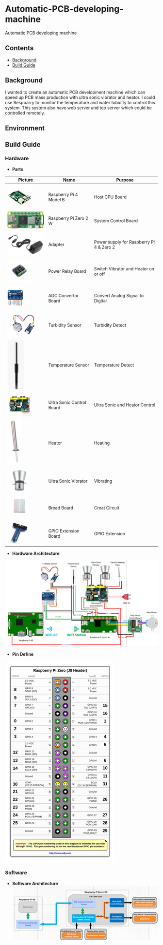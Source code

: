 # Automatic-PCB-developing-machine
Automatic PCB developing machine
## Contents

- [Background](#background)
- [Build Guide](#build-guide)

## Background
I wanted to create an automatic PCB development machine which can speed up PCB mass production with ultra sonic vibrator and heator. I could use Respbarry to monitor the temperature and water tubidity to control this system. This system also have web server and tcp server which could be controlled remotely. 

## Environment

## Build Guide

### Hardware
- **Parts**

Picture | Name | Purpose
--------|------|---------
|![Piboard](/imgs/pi_board.png)|Raspberry Pi 4 Model B|Host CPU Board|
|![Zero2](/imgs/zero_2.png)|Raspberry Pi Zero 2 W|System Control Board|
|![Adapter](/imgs/adapter.png)|Adapter|Power supply for Raspberry Pi 4 & Zero 2|
|![relay](/imgs/relay_s.png)|Power Relay Board|Switch Vibrator and Heater on or off|
|![ads](/imgs/ads.png)|ADC Convertor Board|Convert Analog Signal to Digital|
|![tubidity](/imgs/turbidity.png)|Turbidity Sensor|Turbidity Detect|
|![temp](/imgs/temp_sensor.png)|Temperature Sensor|Temperature Detect|
|![ulb](/imgs/ul_control.png)|Ultra Sonic Control Board|Ultra Sonic and Heator Control|
|![heat](/imgs/heator.png)|Heator|Heating|
|![vib](/imgs/vibrator.png)|Ultra Sonic Vibrator|Vibrating|
|![board](/imgs/Breadboard_s.png)|Bread Board|Creat Circuit|
|![extension](/imgs/extension.png)|GPIO Extension Board|GPIO Extension|



- **Hardware Architecture**

![Alt text](/imgs/Hardware_arch.png)

- **Pin Define**

![Alt text](/imgs/pin_define.png)

### Software

- **Software Architecture**
![Alt text](/imgs/Softeare_arch.png)
